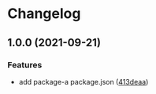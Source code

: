 # Changelog

## 1.0.0 (2021-09-21)


### Features

* add package-a package.json ([413deaa](https://www.github.com/remarkablemark/release-please-manifest-demo/commit/413deaa21cbf3ac3a5c6e49686f2130978cc25fa))

